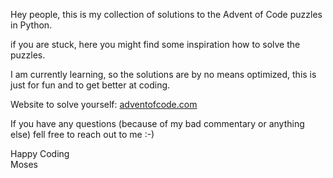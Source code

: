 Hey people, this is my collection of solutions to the Advent of Code puzzles in Python. 

if you are stuck, here you might find some inspiration how to solve the puzzles.

I am currently learning, so the solutions are by no means optimized, this is just for fun and to get better at coding.

Website to solve yourself: [adventofcode.com](https://adventofcode.com)

If you have any questions (because of my bad commentary or anything else) fell free to reach out to me :-)

Happy Coding <br />
Moses
